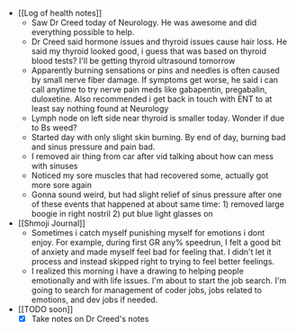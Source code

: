   * [[Log of health notes]]
    * Saw Dr Creed today of Neurology. He was awesome and did everything possible to help. 
    * Dr Creed said hormone issues and thyroid issues cause hair loss. He said my thyroid looked good, i guess that was based on thyroid blood tests? I'll be getting thyroid ultrasound tomorrow
    * Apparently burning sensations or pins and needles is often caused by small nerve fiber damage. If symptoms get worse, he said i can call anytime to try nerve pain meds like gabapentin, pregabalin, duloxetine. Also recommended i get back in touch with ENT to at least say nothing found at Neurology 
    * Lymph node on left side near thyroid is smaller today. Wonder if due to Bs weed?
    * Started day with only slight skin burning. By end of day, burning bad and sinus pressure and pain bad. 
    * I removed air thing from car after vid talking about how can mess with sinuses
    * Noticed my sore muscles that had recovered some, actually got more sore again 
    * Gonna sound weird, but had slight relief of sinus pressure after one of these events that happened at about same time: 1) removed large boogie in right nostril 2) put blue light glasses on
  * [[Shmoji Journal]]
    * Sometimes i catch myself punishing myself for emotions i dont enjoy. For example, during first GR any% speedrun, I felt a good bit of anxiety and made myself feel bad for feeling that. I didn't let it process and instead skipped right to trying to feel better feelings.
    * I realized this morning i have a drawing to helping people emotionally and with life issues. I'm about to start the job search. I'm going to search for management of coder jobs, jobs related to emotions, and dev jobs if needed.
  * [[TODO soon]]
    * [x] Take notes on Dr Creed's notes